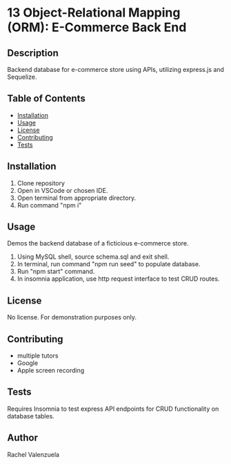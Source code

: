 # 13 Object-Relational Mapping (ORM): E-Commerce Back End

## Description

Backend database for e-commerce store using APIs, utilizing express.js and Sequelize.

## Table of Contents

- [Installation](#installation)
- [Usage](#usage)
- [License](#license)
- [Contributing](#contributing)
- [Tests](#tests)


## Installation

1. Clone repository
2. Open in VSCode or chosen IDE.
3. Open terminal from appropriate directory.
4. Run command "npm i"


## Usage

Demos the backend database of a ficticious e-commerce store.
1. Using MySQL shell, source schema.sql and exit shell.
2. In terminal, run command "npm run seed" to populate database.
3. Run "npm start" command.
4. In insomnia application, use http request interface to test CRUD routes.

## License

No license. For demonstration purposes only.

## Contributing

- multiple tutors
- Google
- Apple screen recording

## Tests

Requires Insomnia to test express API endpoints for CRUD functionality on database tables.


## Author
Rachel Valenzuela








